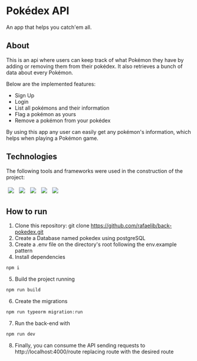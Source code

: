 # Pokédex API

An app that helps you catch'em all.

## About

This is an api where users can keep track of what Pokémon they have by adding or removing them from their pokédex. It also retrieves a bunch of data about every Pokémon.

Below are the implemented features:

- Sign Up
- Login
- List all pokémons and their information
- Flag a pokémon as yours
- Remove a pokémon from your pokédex

By using this app any user can easily get any pokémon's information, which helps when playing a Pokémon game.

## Technologies

The following tools and frameworks were used in the construction of the project:<br>

<p>
  <img style='margin: 5px;' src='https://img.shields.io/badge/Node.js-339933?style=for-the-badge&logo=nodedotjs&logoColor=white'>
  <img style='margin: 5px;' src='https://img.shields.io/badge/PostgreSQL-316192?style=for-the-badge&logo=postgresql&logoColor=white'>
  <img style='margin: 5px;' src="https://img.shields.io/badge/Express.js-000000?style=for-the-badge&logo=express&logoColor=white"/>
  <img style='margin: 5px;' src="https://img.shields.io/badge/Jest-C21325?style=for-the-badge&logo=jest&logoColor=white"/>
    <img style='margin: 5px;' src='https://img.shields.io/badge/TypeScript-007ACC?style=for-the-badge&logo=typescript&logoColor=whiteE'>
</p>

## How to run

1. Clone this repository: git clone https://github.com/rafaelib/back-pokedex.git
2. Create a Database named pokedex using postgreSQL
3. Create a .env file on the directory's root following the env.example pattern
4. Install dependencies

```bash
npm i
```

5. Build the project running

```bash
npm run build
```

6. Create the migrations

```bash
npm run typeorm migration:run
```

7. Run the back-end with

```bash
npm run dev
```

8. Finally, you can consume the API sending requests to http://localhost:4000/route replacing route with the desired route
